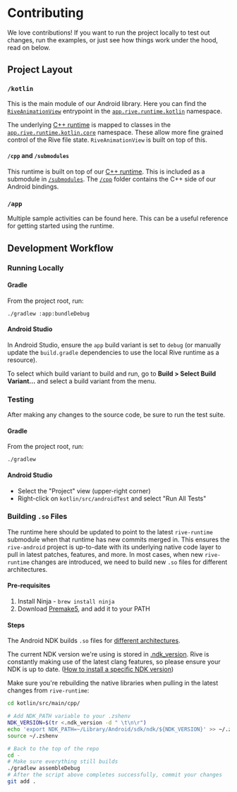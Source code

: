 # Contributing

We love contributions! If you want to run the project locally to test out changes, run the examples, or just see how things work under the hood, read on below.

## Project Layout

### `/kotlin`

This is the main module of our Android library. Here you can find the [`RiveAnimationView`](https://github.com/rive-app/rive-android/blob/master/kotlin/src/main/java/app/rive/runtime/kotlin/RiveAnimationView.kt) entrypoint in the [`app.rive.runtime.kotlin`](https://github.com/rive-app/rive-android/tree/master/kotlin/src/main/java/app/rive/runtime/kotlin) namespace.

The underlying [C++ runtime](https://github.com/rive-app/rive-runtime) is mapped to classes in the [`app.rive.runtime.kotlin.core`](https://github.com/rive-app/rive-android/tree/master/kotlin/src/main/java/app/rive/runtime/kotlin/core) namespace. These allow more fine grained control of the Rive file state. `RiveAnimationView` is built on top of this.

#### `/cpp` and `/submodules`

This runtime is built on top of our [C++ runtime](https://github.com/rive-app/rive-runtime). This is included as a submodule in [`/submodules`](https://github.com/rive-app/rive-android/tree/master/submodules). The [`/cpp`](https://github.com/rive-app/rive-android/tree/master/kotlin/src/main/cpp) folder contains the C++ side of our Android bindings.

### `/app`

Multiple sample activities can be found here. This can be a useful reference for getting started using the runtime.

## Development Workflow

### Running Locally

#### Gradle

From the project root, run:

```shell
./gradlew :app:bundleDebug
```

#### Android Studio

In Android Studio, ensure the `app` build variant is set to `debug` (or manually update the `build.gradle` dependencies to use the local Rive runtime as a resource).

To select which build variant to build and run, go to **Build > Select Build Variant...** and select a build variant from the menu.

### Testing

After making any changes to the source code, be sure to run the test suite.

#### Gradle

From the project root, run:

```shell
./gradlew 
```

#### Android Studio

- Select the "Project" view (upper-right corner)
- Right-click on `kotlin/src/androidTest` and select "Run All Tests"

### Building `.so` Files

The runtime here should be updated to point to the latest `rive-runtime` submodule when that runtime has new commits merged in. This ensures the `rive-android` project is up-to-date with its underlying native code layer to pull in latest patches, features, and more. In most cases, when new `rive-runtime` changes are introduced, we need to build new `.so` files for different architectures.

#### Pre-requisites

1. Install Ninja - `brew install ninja`
2. Download [Premake5](https://premake.github.io/download), and add it to your PATH

#### Steps

The Android NDK builds `.so` files for [different architectures](https://developer.android.com/ndk/guides/abis).

The current NDK version we're using is stored in [.ndk_version](./kotlin/src/main/cpp/.ndk_version). Rive is constantly making use of the latest clang features, so please ensure your NDK is up to date. ([How to install a specific NDK version](https://developer.android.com/studio/projects/install-ndk#specific-version))

Make sure you're rebuilding the native libraries when pulling in the latest changes from `rive-runtime`:

```bash
cd kotlin/src/main/cpp/

# Add NDK_PATH variable to your .zshenv
NDK_VERSION=$(tr <.ndk_version -d " \t\n\r")
echo 'export NDK_PATH=~/Library/Android/sdk/ndk/${NDK_VERSION}' >> ~/.zshenv
source ~/.zshenv

# Back to the top of the repo
cd -
# Make sure everything still builds
./gradlew assembleDebug
# After the script above completes successfully, commit your changes
git add .
```
